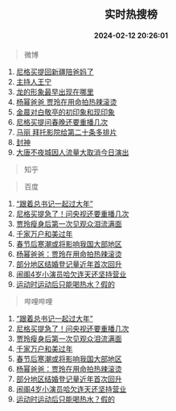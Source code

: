 <div align="center"><h2>实时热搜榜</h2><h4>2024-02-12 20:26:01</h4></div>

> 微博  

1. [尼格买提回新疆陪爸妈了](https://s.weibo.com/weibo?q=%23%E5%B0%BC%E6%A0%BC%E4%B9%B0%E6%8F%90%E5%9B%9E%E6%96%B0%E7%96%86%E9%99%AA%E7%88%B8%E5%A6%88%E4%BA%86%23&t=31&band_rank=1&Refer=top)<br />
2. [主持人王宁](https://s.weibo.com/weibo?q=%23%E4%B8%BB%E6%8C%81%E4%BA%BA%E7%8E%8B%E5%AE%81%23&t=31&band_rank=2&Refer=top)<br />
3. [龙的形象最早出现在哪里](https://s.weibo.com/weibo?q=%23%E9%BE%99%E7%9A%84%E5%BD%A2%E8%B1%A1%E6%9C%80%E6%97%A9%E5%87%BA%E7%8E%B0%E5%9C%A8%E5%93%AA%E9%87%8C%23&t=31&band_rank=3&Refer=top)<br />
4. [杨幂爸爸 贾玲在用命拍热辣滚烫](https://s.weibo.com/weibo?q=%E6%9D%A8%E5%B9%82%E7%88%B8%E7%88%B8%20%E8%B4%BE%E7%8E%B2%E5%9C%A8%E7%94%A8%E5%91%BD%E6%8B%8D%E7%83%AD%E8%BE%A3%E6%BB%9A%E7%83%AB&t=31&band_rank=4&Refer=top)<br />
5. [金晨对白敬亭的初印象和现印象](https://s.weibo.com/weibo?q=%23%E9%87%91%E6%99%A8%E5%AF%B9%E7%99%BD%E6%95%AC%E4%BA%AD%E7%9A%84%E5%88%9D%E5%8D%B0%E8%B1%A1%E5%92%8C%E7%8E%B0%E5%8D%B0%E8%B1%A1%23&t=31&band_rank=5&Refer=top)<br />
6. [尼格买提问春晚还要重播几次](https://s.weibo.com/weibo?q=%23%E5%B0%BC%E6%A0%BC%E4%B9%B0%E6%8F%90%E9%97%AE%E6%98%A5%E6%99%9A%E8%BF%98%E8%A6%81%E9%87%8D%E6%92%AD%E5%87%A0%E6%AC%A1%23&t=31&band_rank=6&Refer=top)<br />
7. [马丽 拜托影院给第二十条多排片](https://s.weibo.com/weibo?q=%E9%A9%AC%E4%B8%BD%20%E6%8B%9C%E6%89%98%E5%BD%B1%E9%99%A2%E7%BB%99%E7%AC%AC%E4%BA%8C%E5%8D%81%E6%9D%A1%E5%A4%9A%E6%8E%92%E7%89%87&t=31&band_rank=7&Refer=top)<br />
8. [封神](https://s.weibo.com/weibo?q=%E5%B0%81%E7%A5%9E&t=31&band_rank=8&Refer=top)<br />
9. [大唐不夜城因人流量大取消今日演出](https://s.weibo.com/weibo?q=%23%E5%A4%A7%E5%94%90%E4%B8%8D%E5%A4%9C%E5%9F%8E%E5%9B%A0%E4%BA%BA%E6%B5%81%E9%87%8F%E5%A4%A7%E5%8F%96%E6%B6%88%E4%BB%8A%E6%97%A5%E6%BC%94%E5%87%BA%23&t=31&band_rank=9&Refer=top)<br />

> 知乎  


> 百度  

1. [“跟着总书记一起过大年”](https://www.baidu.com/s?wd=%E2%80%9C%E8%B7%9F%E7%9D%80%E6%80%BB%E4%B9%A6%E8%AE%B0%E4%B8%80%E8%B5%B7%E8%BF%87%E5%A4%A7%E5%B9%B4%E2%80%9D&sa=fyb_news&rsv_dl=fyb_news)<br />
2. [尼格买提急了！问央视还要重播几次](https://www.baidu.com/s?wd=%E5%B0%BC%E6%A0%BC%E4%B9%B0%E6%8F%90%E6%80%A5%E4%BA%86%EF%BC%81%E9%97%AE%E5%A4%AE%E8%A7%86%E8%BF%98%E8%A6%81%E9%87%8D%E6%92%AD%E5%87%A0%E6%AC%A1&sa=fyb_news&rsv_dl=fyb_news)<br />
3. [贾玲瘦身后第一次见观众泪流满面](https://www.baidu.com/s?wd=%E8%B4%BE%E7%8E%B2%E7%98%A6%E8%BA%AB%E5%90%8E%E7%AC%AC%E4%B8%80%E6%AC%A1%E8%A7%81%E8%A7%82%E4%BC%97%E6%B3%AA%E6%B5%81%E6%BB%A1%E9%9D%A2&sa=fyb_news&rsv_dl=fyb_news)<br />
4. [千家万户和美过年](https://www.baidu.com/s?wd=%E5%8D%83%E5%AE%B6%E4%B8%87%E6%88%B7%E5%92%8C%E7%BE%8E%E8%BF%87%E5%B9%B4&sa=fyb_news&rsv_dl=fyb_news)<br />
5. [春节后寒潮或将影响我国大部地区](https://www.baidu.com/s?wd=%E6%98%A5%E8%8A%82%E5%90%8E%E5%AF%92%E6%BD%AE%E6%88%96%E5%B0%86%E5%BD%B1%E5%93%8D%E6%88%91%E5%9B%BD%E5%A4%A7%E9%83%A8%E5%9C%B0%E5%8C%BA&sa=fyb_news&rsv_dl=fyb_news)<br />
6. [杨幂爸爸：贾玲在用命拍热辣滚烫](https://www.baidu.com/s?wd=%E6%9D%A8%E5%B9%82%E7%88%B8%E7%88%B8%EF%BC%9A%E8%B4%BE%E7%8E%B2%E5%9C%A8%E7%94%A8%E5%91%BD%E6%8B%8D%E7%83%AD%E8%BE%A3%E6%BB%9A%E7%83%AB&sa=fyb_news&rsv_dl=fyb_news)<br />
7. [部分地区结婚登记量近年首次回升](https://www.baidu.com/s?wd=%E9%83%A8%E5%88%86%E5%9C%B0%E5%8C%BA%E7%BB%93%E5%A9%9A%E7%99%BB%E8%AE%B0%E9%87%8F%E8%BF%91%E5%B9%B4%E9%A6%96%E6%AC%A1%E5%9B%9E%E5%8D%87&sa=fyb_news&rsv_dl=fyb_news)<br />
8. [闹阁4岁小演员哈欠连天还坚持营业](https://www.baidu.com/s?wd=%E9%97%B9%E9%98%814%E5%B2%81%E5%B0%8F%E6%BC%94%E5%91%98%E5%93%88%E6%AC%A0%E8%BF%9E%E5%A4%A9%E8%BF%98%E5%9D%9A%E6%8C%81%E8%90%A5%E4%B8%9A&sa=fyb_news&rsv_dl=fyb_news)<br />
9. [运动时运动后只能喝热水？假的](https://www.baidu.com/s?wd=%E8%BF%90%E5%8A%A8%E6%97%B6%E8%BF%90%E5%8A%A8%E5%90%8E%E5%8F%AA%E8%83%BD%E5%96%9D%E7%83%AD%E6%B0%B4%EF%BC%9F%E5%81%87%E7%9A%84&sa=fyb_news&rsv_dl=fyb_news)<br />

> 哔哩哔哩  

1. [“跟着总书记一起过大年”](https://www.baidu.com/s?wd=%E2%80%9C%E8%B7%9F%E7%9D%80%E6%80%BB%E4%B9%A6%E8%AE%B0%E4%B8%80%E8%B5%B7%E8%BF%87%E5%A4%A7%E5%B9%B4%E2%80%9D&sa=fyb_news&rsv_dl=fyb_news)<br />
2. [尼格买提急了！问央视还要重播几次](https://www.baidu.com/s?wd=%E5%B0%BC%E6%A0%BC%E4%B9%B0%E6%8F%90%E6%80%A5%E4%BA%86%EF%BC%81%E9%97%AE%E5%A4%AE%E8%A7%86%E8%BF%98%E8%A6%81%E9%87%8D%E6%92%AD%E5%87%A0%E6%AC%A1&sa=fyb_news&rsv_dl=fyb_news)<br />
3. [贾玲瘦身后第一次见观众泪流满面](https://www.baidu.com/s?wd=%E8%B4%BE%E7%8E%B2%E7%98%A6%E8%BA%AB%E5%90%8E%E7%AC%AC%E4%B8%80%E6%AC%A1%E8%A7%81%E8%A7%82%E4%BC%97%E6%B3%AA%E6%B5%81%E6%BB%A1%E9%9D%A2&sa=fyb_news&rsv_dl=fyb_news)<br />
4. [千家万户和美过年](https://www.baidu.com/s?wd=%E5%8D%83%E5%AE%B6%E4%B8%87%E6%88%B7%E5%92%8C%E7%BE%8E%E8%BF%87%E5%B9%B4&sa=fyb_news&rsv_dl=fyb_news)<br />
5. [春节后寒潮或将影响我国大部地区](https://www.baidu.com/s?wd=%E6%98%A5%E8%8A%82%E5%90%8E%E5%AF%92%E6%BD%AE%E6%88%96%E5%B0%86%E5%BD%B1%E5%93%8D%E6%88%91%E5%9B%BD%E5%A4%A7%E9%83%A8%E5%9C%B0%E5%8C%BA&sa=fyb_news&rsv_dl=fyb_news)<br />
6. [杨幂爸爸：贾玲在用命拍热辣滚烫](https://www.baidu.com/s?wd=%E6%9D%A8%E5%B9%82%E7%88%B8%E7%88%B8%EF%BC%9A%E8%B4%BE%E7%8E%B2%E5%9C%A8%E7%94%A8%E5%91%BD%E6%8B%8D%E7%83%AD%E8%BE%A3%E6%BB%9A%E7%83%AB&sa=fyb_news&rsv_dl=fyb_news)<br />
7. [部分地区结婚登记量近年首次回升](https://www.baidu.com/s?wd=%E9%83%A8%E5%88%86%E5%9C%B0%E5%8C%BA%E7%BB%93%E5%A9%9A%E7%99%BB%E8%AE%B0%E9%87%8F%E8%BF%91%E5%B9%B4%E9%A6%96%E6%AC%A1%E5%9B%9E%E5%8D%87&sa=fyb_news&rsv_dl=fyb_news)<br />
8. [闹阁4岁小演员哈欠连天还坚持营业](https://www.baidu.com/s?wd=%E9%97%B9%E9%98%814%E5%B2%81%E5%B0%8F%E6%BC%94%E5%91%98%E5%93%88%E6%AC%A0%E8%BF%9E%E5%A4%A9%E8%BF%98%E5%9D%9A%E6%8C%81%E8%90%A5%E4%B8%9A&sa=fyb_news&rsv_dl=fyb_news)<br />
9. [运动时运动后只能喝热水？假的](https://www.baidu.com/s?wd=%E8%BF%90%E5%8A%A8%E6%97%B6%E8%BF%90%E5%8A%A8%E5%90%8E%E5%8F%AA%E8%83%BD%E5%96%9D%E7%83%AD%E6%B0%B4%EF%BC%9F%E5%81%87%E7%9A%84&sa=fyb_news&rsv_dl=fyb_news)<br />
